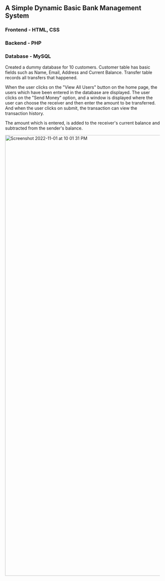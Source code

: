## A Simple Dynamic Basic Bank Management System

### Frontend - HTML, CSS 
### Backend - PHP 
### Database - MySQL 

Created a dummy database for 10 customers. Customer table has basic fields such as Name, Email, Address and Current Balance.
Transfer table records all transfers that happened. 

When the user clicks on the "View All Users" button on the home page, the users which have been entered in the database are displayed. 
The user clicks on the "Send Money" option, and a window is displayed where the user can choose the receiver and then enter the amount to be transferred.
And when the user clicks on submit, the transaction can view the transaction history. 

The amount which is entered, is added to the receiver's current balance and subtracted from the sender's balance. 

<img width="1431" alt="Screenshot 2022-11-01 at 10 01 31 PM" src="https://user-images.githubusercontent.com/91562537/199292015-6126f74a-0b44-4955-95c6-3600b40e3927.png">
